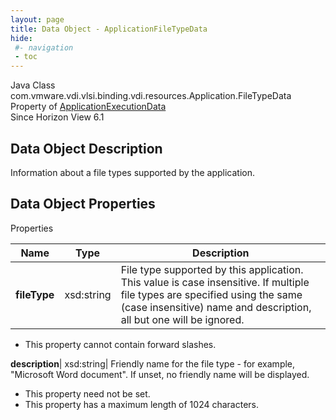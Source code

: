 ```yaml
---
layout: page
title: Data Object - ApplicationFileTypeData
hide:
 #- navigation
 - toc
---
```






Java Class
    com.vmware.vdi.vlsi.binding.vdi.resources.Application.FileTypeData  
Property of
     [ApplicationExecutionData](vdi.resources.Application.ApplicationExecutionData.md#field_detail)  
Since 
    Horizon View 6.1

## Data Object Description 

Information about a file types supported by the application. 

## Data Object Properties

Properties

Name |  Type |  Description   
---|---|---  
**fileType**|  xsd:string|  File type supported by this application. This value is case insensitive. If multiple file types are specified using the same (case insensitive) name and description, all but one will be ignored.   


  * This property cannot contain forward slashes. 

  
**description**|  xsd:string|  Friendly name for the file type - for example, "Microsoft Word document". If unset, no friendly name will be displayed.   


 * This property need not be set.
  * This property has a maximum length of 1024 characters. 

  
  

  

